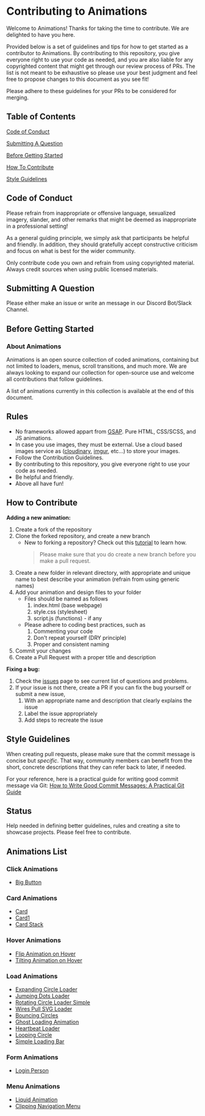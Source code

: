 # Contributing to Animations

Welcome to Animations! Thanks for taking the time to contribute. We are delighted to have you here.

Provided below is a set of guidelines and tips for how to get started as a contributor to Animations. By contributing to this repository, you give everyone right to use your code as needed, and you are also liable for any copyrighted content that might get through our review process of PRs. The list is not meant to be exhaustive so please use your best judgment and feel free to propose changes to this document as you see fit!

Please adhere to these guidelines for your PRs to be considered for merging.

## Table of Contents

[Code of Conduct](#code-of-conduct)

[Submitting A Question](#submitting-a-question)

[Before Getting Started](#before-getting-started)

[How To Contribute](#how-to-contribute)

[Style Guidelines](#style-guidelines)

## Code of Conduct

Please refrain from inappropriate or offensive language, sexualized imagery, slander, and other remarks that might be deemed as inappropriate in a professional setting!

As a general guiding principle, we simply ask that participants be helpful and friendly. In addition, they should gratefully accept constructive criticism and focus on what is best for the wider community.

Only contribute code you own and refrain from using copyrighted material. Always credit sources when using public licensed materials.

## Submitting A Question

Please either make an issue or write an message in our Discord Bot/Slack Channel.

## Before Getting Started

### About Animations

Animations is an open source collection of coded animations, containing but not limited to loaders, menus, scroll transitions, and much more. We are always looking to expand our collection for open-source use and welcome all contributions that follow guidelines.

A list of animations currently in this collection is available at the end of this document.

## Rules

- No frameworks allowed appart from [GSAP](https://greensock.com/gsap/). Pure HTML, CSS/SCSS, and JS animations.
- In case you use images, they must be external. Use a cloud based images service as ([cloudinary](https://cloudinary.com/), [imgur](https://imgur.com/), etc...) to store your images.
- Follow the Contribution Guidelines.
- By contributing to this repository, you give everyone right to use your code as needed.
- Be helpful and friendly.
- Above all have fun!

## How to Contribute

**Adding a new animation:**

1. Create a fork of the repository
2. Clone the forked repository, and create a new branch
    - New to forking a repository? Check out this [tutorial](https://github.com/firstcontributions/first-contributions) to learn how.
        > Please make sure that you do create a new branch before you make a pull request.
3. Create a new folder in relevant directory, with appropriate and unique name to best describe your animation (refrain from using generic names)
4. Add your animation and design files to your folder
    - Files should be named as follows
      1. index.html (base webpage)
      2. style.css (stylesheet)
      3. script.js (functions) - if any  
    - Please adhere to coding best practices, such as
      1. Commenting your code
      2. Don't repeat yourself (DRY principle)
      3. Proper and consistent naming
5. Commit your changes
6. Create a Pull Request with a proper title and description

**Fixing a bug:**

1. Check the [issues](https://github.com/UsmanAhmadSaeed/Animations/issues) page to see current list of questions and problems.
2. If your issue is not there, create a PR if you can fix the bug yourself or submit a new issue, 
   1. With an appropriate name and description that clearly explains the issue
   2. Label the issue appropriately
   3. Add steps to recreate the issue

## Style Guidelines

When creating pull requests, please make sure that the commit message is concise but _specific_. That way, community members can benefit from the short, concrete descriptions that they can refer back to later, if needed.

For your reference, here is a practical guide for writing good commit message via Git: [How to Write Good Commit Messages: A Practical Git Guide](https://www.freecodecamp.org/news/writing-good-commit-messages-a-practical-guide/)

## Status

Help needed in defining better guidelines, rules and creating a site to showcase projects. Please feel free to contribute.

## Animations List

### Click Animations

- [Big Button](https://animations.gq/Click%20Animations/big-button/index.html)

### Card Animations

- [Card](https://animations.gq/Card%20Animations/cards/card.html)
- [Card1](https://animations.gq/Card%20Animations/cards/Card%201/card.html)
- [Card Stack](https://animations.gq/Card%20Animations/cards_stack/card.html)


### Hover Animations

- [Flip Animation on Hover](https://animations.gq/Hover%20Animations/Flip%20Animation%20on%20Hover/index.html)
- [Tilting Animation on Hover](https://animations.gq/Hover%20Animations/Tilting%20Animation%20on%20Hover/glassmorph.html)

### Load Animations

- [Expanding Circle Loader](https://animations.gq/Load%20Animations/Expanding%20Circle%20Loader/index.html)
- [Jumping Dots Loader](https://animations.gq/Load%20Animations/Jumping%20Dots%20Loader/index.html)
- [Rotating Circle Loader Simple](https://animations.gq/Load%20Animations/Rotating%20Circle%20Loader%20Simple/index.html)
- [Wires Pull SVG Loader](https://animations.gq/Load%20Animations/Wires%20pull%20SVG%20loader/index.html)
- [Bouncing Circles](https://animations.gq/Load%20Animations/Bouncing%20Circles/index.html)
- [Ghost Loading Animation](https://animations.gq/Load%20Animations/Ghost%20Loading%20Animation/index.html)
- [Heartbeat Loader](https://animations.gq/Load%20Animations/Heartbeat%20Loader/index.html)
- [Looping Circle](https://animations.gq/Load%20Animations/Looping%20Circle/index.html)
- [Simple Loading Bar](https://animations.gq/Load%20Animations/Simple%20Loading%20Bar/index.html)


### Form Animations

- [Login Person](https://animations.gq/Form%20Animations/Show%20Password/index.html)

### Menu Animations

- [Liquid Animation](https://animations.gq/Menu%20Animations/Liquid%20Navigation%20Menu/index.html)
- [Clipping Navigation Menu](https://animations.gq/Menu%20Animations/Clipping%20Navigation%20Menu/index.html)